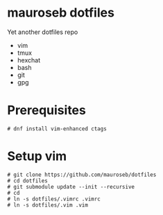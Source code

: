 # mauroseb dotfiles
Yet another dotfiles repo

 - vim
 - tmux
 - hexchat
 - bash
 - git
 - gpg

# Prerequisites

~~~
# dnf install vim-enhanced ctags
~~~ 
# Setup vim

~~~
# git clone https://github.com/mauroseb/dotfiles
# cd dotfiles
# git submodule update --init --recursive
# cd
# ln -s dotfiles/.vimrc .vimrc
# ln -s dotfiles/.vim .vim
~~~
